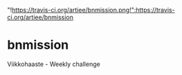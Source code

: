 "!https://travis-ci.org/artiee/bnmission.png!":https://travis-ci.org/artiee/bnmission

bnmission
=========

Viikkohaaste - Weekly challenge


